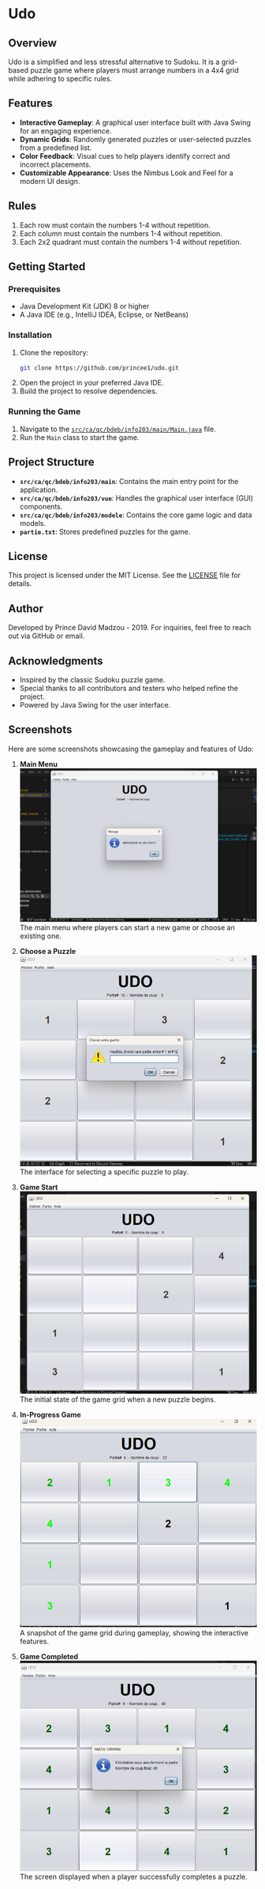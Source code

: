 # Udo
## Overview

Udo is a simplified and less stressful alternative to Sudoku. It is a grid-based puzzle game where players must arrange numbers in a 4x4 grid while adhering to specific rules.

## Features

- **Interactive Gameplay**: A graphical user interface built with Java Swing for an engaging experience.
- **Dynamic Grids**: Randomly generated puzzles or user-selected puzzles from a predefined list.
- **Color Feedback**: Visual cues to help players identify correct and incorrect placements.
- **Customizable Appearance**: Uses the Nimbus Look and Feel for a modern UI design.

## Rules

1. Each row must contain the numbers 1-4 without repetition.
2. Each column must contain the numbers 1-4 without repetition.
3. Each 2x2 quadrant must contain the numbers 1-4 without repetition.

## Getting Started

### Prerequisites

- Java Development Kit (JDK) 8 or higher
- A Java IDE (e.g., IntelliJ IDEA, Eclipse, or NetBeans)

### Installation

1. Clone the repository:
    ```bash
    git clone https://github.com/princee1/udo.git
    ```
2. Open the project in your preferred Java IDE.
3. Build the project to resolve dependencies.

### Running the Game

1. Navigate to the [`src/ca/qc/bdeb/info203/main/Main.java`](./src/ca/qc/bdeb/info203/main/Main.java) file.
2. Run the `Main` class to start the game.

## Project Structure

- **`src/ca/qc/bdeb/info203/main`**: Contains the main entry point for the application.
- **`src/ca/qc/bdeb/info203/vue`**: Handles the graphical user interface (GUI) components.
- **`src/ca/qc/bdeb/info203/modele`**: Contains the core game logic and data models.
- **`partie.txt`**: Stores predefined puzzles for the game.

## License

This project is licensed under the MIT License. See the [LICENSE](./LICENSE) file for details.

## Author

Developed by Prince David Madzou - 2019. For inquiries, feel free to reach out via GitHub or email.

## Acknowledgments

- Inspired by the classic Sudoku puzzle game.
- Special thanks to all contributors and testers who helped refine the project.
- Powered by Java Swing for the user interface.

## Screenshots

Here are some screenshots showcasing the gameplay and features of Udo:

1. **Main Menu**  
    ![Main Menu](./screenshots/image-page-principal.png)  
    The main menu where players can start a new game or choose an existing one.

2. **Choose a Puzzle**  
    ![Choose a Puzzle](./screenshots/image-choisir-partie.png)  
    The interface for selecting a specific puzzle to play.

3. **Game Start**  
    ![Game Start](./screenshots/image-jeu-debut.png)  
    The initial state of the game grid when a new puzzle begins.

4. **In-Progress Game**  
    ![In-Progress Game](./screenshots/image-jeu-encours.png)  
    A snapshot of the game grid during gameplay, showing the interactive features.

5. **Game Completed**  
    ![Game Completed](./screenshots/image-partie-terminer.png)  
    The screen displayed when a player successfully completes a puzzle.
